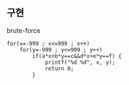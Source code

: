 ## 구현
brute-force  
```
for(x=-999 ; x<=999 ; x++)
	for(y=-999 ; y<=999 ; y++)
		if(a*x+b*y==c&&d*x+e*y==f) {
			printf("%d %d", x, y);
			return 0;
		}
```
